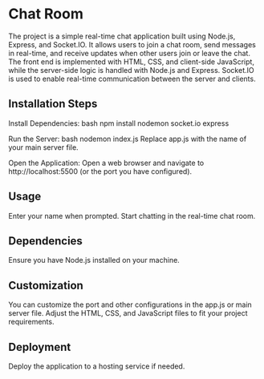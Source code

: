 
# Chat Room


The project is a simple real-time chat application built using Node.js, Express, and Socket.IO. It allows users to join a chat room, send messages in real-time, and receive updates when other users join or leave the chat. The front end is implemented with HTML, CSS, and client-side JavaScript, while the server-side logic is handled with Node.js and Express. Socket.IO is used to enable real-time communication between the server and clients.


## Installation Steps

Install Dependencies:
bash
npm install nodemon socket.io express

Run the Server:
bash
nodemon index.js
Replace app.js with the name of your main server file.

Open the Application:
Open a web browser and navigate to http://localhost:5500 (or the port you have configured).


## Usage
Enter your name when prompted.
Start chatting in the real-time chat room.
## Dependencies
Ensure you have Node.js installed on your machine.
## Customization
You can customize the port and other configurations in the app.js or main server file.
Adjust the HTML, CSS, and JavaScript files to fit your project requirements.
## Deployment
Deploy the application to a hosting service if needed.